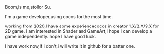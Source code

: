Boom,is me,stollor Su.

I'm a game developer,using cocos for the most time.

working from 2020,I have some experiencecocos in creator 1.X/2.X/3.X for 2D game. I am interested in Shader and GameArt,I hope I can develop a game independently.
hope I have good luck.

I have work now,if i don't,i will write it in github for a batter one.

